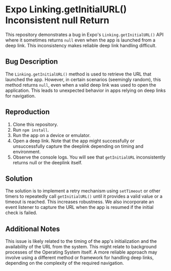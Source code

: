 # Expo Linking.getInitialURL() Inconsistent null Return

This repository demonstrates a bug in Expo's `Linking.getInitialURL()` API where it sometimes returns `null` even when the app is launched from a deep link. This inconsistency makes reliable deep link handling difficult.

## Bug Description

The `Linking.getInitialURL()` method is used to retrieve the URL that launched the app.  However, in certain scenarios (seemingly random), this method returns `null`, even when a valid deep link was used to open the application.  This leads to unexpected behavior in apps relying on deep links for navigation.

## Reproduction

1. Clone this repository.
2. Run `npm install`.
3. Run the app on a device or emulator.
4. Open a deep link. Note that the app might successfully or unsuccessfully capture the deeplink depending on timing and environment.
5. Observe the console logs.  You will see that `getInitialURL` inconsistently returns null or the deeplink itself.

## Solution

The solution is to implement a retry mechanism using `setTimeout` or other timers to repeatedly call `getInitialURL()` until it provides a valid value or a timeout is reached. This increases robustness.   We also incorporate an event listener to capture the URL when the app is resumed if the initial check is failed.

## Additional Notes

This issue is likely related to the timing of the app's initialization and the availability of the URL from the system.  This might relate to background processes of the Operating System itself. A more reliable approach may involve using a different method or framework for handling deep links, depending on the complexity of the required navigation.